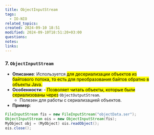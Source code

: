 ```yaml
---
title: ObjectInputStream
tags:
  - IO-NIO
related_topics: 
created: 2024-09-10 18:51
modified: 2024-09-10T18:51:20+03:00
questions: 
notes: 
links: 
---
```

### 7. **`ObjectInputStream`**

- **Описание**: Используется <mark class="hltr-purple">для десериализации объектов из байтового потока, то есть для преобразования байтов обратно в объекты Java.</mark>
- **Особенности**:
    -<mark class="hltr-yellow"> Позволяет читать объекты, которые были сериализованы через</mark> `ObjectOutputStream`.
    - Полезен для работы с сериализацией объектов.
- **Пример**:
```java
FileInputStream fis = new FileInputStream("objectData.ser");
ObjectInputStream ois = new ObjectInputStream(fis);
MyObject obj = (MyObject) ois.readObject();
ois.close();

```
